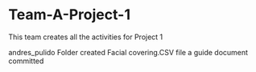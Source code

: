 # Team-A-Project-1
This team creates all the activities for Project 1

andres_pulido Folder created
Facial covering.CSV file a guide document committed 
